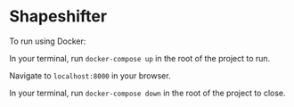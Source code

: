 # Shapeshifter

To run using Docker:

In your terminal, run `docker-compose up` in the root of the project to run.

Navigate to `localhost:8000` in your browser.


In your terminal, run `docker-compose down` in the root of the project to close.